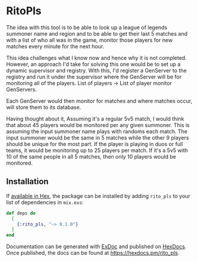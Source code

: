 # RitoPls

The idea with this tool is to be able to look up a league of legends summoner name and region and to be able to get their last 5 matches and with a list of who all was in the game, monitor those players for new matches every minute for the next hour.

This idea challenges what I know now and hence why it is not completed. However, an approach I'd take for solving this one would be to set up a dynamic supervisor and registry. With this, I'd register a GenServer to the registry and run it under the supervisor where the GenServer will be for monitoring all of the players. List of players -> List of player monitor GenServers.

Each GenServer would then monitor for matches and where matches occur, will store them to its database.

Having thought about it, Assuming it's a regular 5v5 match, I would think that about 45 players would be monitored per any given summoner. This is assuming the input summoner name plays with randoms each match. The input summoner would be the same in 5 matches while the other 9 players should be unique for the most part. If the player is playing in duos or full teams, it would be monitoring up to 25 players per match. If it's a 5v5 with 10 of the same people in all 5 matches, then only 10 players would be monitored.

## Installation

If [available in Hex](https://hex.pm/docs/publish), the package can be installed
by adding `rito_pls` to your list of dependencies in `mix.exs`:

```elixir
def deps do
  [
    {:rito_pls, "~> 0.1.0"}
  ]
end
```

Documentation can be generated with [ExDoc](https://github.com/elixir-lang/ex_doc)
and published on [HexDocs](https://hexdocs.pm). Once published, the docs can
be found at <https://hexdocs.pm/rito_pls>.

